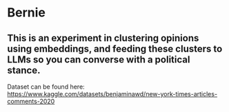 # Bernie

## This is an experiment in clustering opinions using embeddings, and feeding these clusters to LLMs so you can converse with a political stance.

Dataset can be found here: https://www.kaggle.com/datasets/benjaminawd/new-york-times-articles-comments-2020
